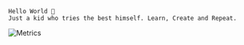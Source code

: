 ```
Hello World 👋
Just a kid who tries the best himself. Learn, Create and Repeat.
````
![Metrics](https://github.com/minhtbui/profile/blob/main/github-metrics.svg)

